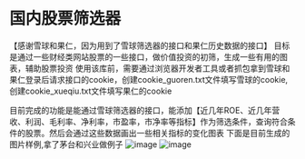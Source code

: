 # 国内股票筛选器
【感谢雪球和果仁，因为用到了雪球筛选器的接口和果仁历史数据的接口】
目标是通过一些财经类网站股票的一些接口，做价值投资的初筛，生成一些有用的图表，辅助股票投资
使用该库前，需要通过浏览器开发者工具或者抓包拿到雪球和果仁登录后请求接口的cookie，创建cookie_guoren.txt文件填写雪球的cookie,创建cookie_xueqiu.txt文件填写果仁的cookie

目前完成的功能是能通过雪球筛选器的接口，能添加【近几年ROE、近几年营收、利润、毛利率、净利率，市盈率，市净率等指标】作为筛选条件，查询符合条件的股票。然后会通过这些数据画出一些相关指标的变化图表
下面是目前生成的图片样例,拿了茅台和兴业做例子
 ![image](https://github.com/pinguo-chexing/stock_discover/blob/master/screenshots/%E8%B4%B5%E5%B7%9E%E8%8C%85%E5%8F%B0_SH600519.png)
 ![image](https://github.com/pinguo-chexing/stock_discover/blob/master/screenshots/%E5%85%B4%E4%B8%9A%E9%93%B6%E8%A1%8C_SH601166.png)


